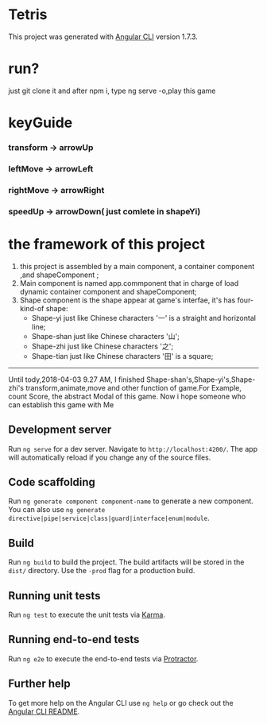 # Tetris

This project was generated with [Angular CLI](https://github.com/angular/angular-cli) version 1.7.3.
# run?
just git clone it and after npm i, type ng serve -o,play this game

# keyGuide
### transform -> arrowUp
### leftMove -> arrowLeft
### rightMove -> arrowRight
### speedUp -> arrowDown( just comlete in shapeYi)


# the framework of this project
1. this project is assembled by a main component, a container component ,and shapeComponent ;
2. Main component is named app.commponent that in charge of load dynamic container component and shapeComponent;
3. Shape component is the shape appear at game's interfae, it's has four-kind-of shape:       
    +  Shape-yi  just like  Chinese characters '一' is a straight and horizontal line;       
    + Shape-shan just like  Chinese characters '山';              
    + Shape-zhi just like Chinese characters '之';                         
    + Shape-tian just like Chinese characters '田' is a square;              
---   
Until tody,2018-04-03 9.27 AM, I finished Shape-shan's,Shape-yi's,Shape-zhi's transform,animate,move and other function of game.For Example, count Score, the abstract Modal of this game.
Now i hope someone who can establish this game with Me
## Development server

Run `ng serve` for a dev server. Navigate to `http://localhost:4200/`. The app will automatically reload if you change any of the source files.

## Code scaffolding

Run `ng generate component component-name` to generate a new component. You can also use `ng generate directive|pipe|service|class|guard|interface|enum|module`.

## Build

Run `ng build` to build the project. The build artifacts will be stored in the `dist/` directory. Use the `-prod` flag for a production build.

## Running unit tests

Run `ng test` to execute the unit tests via [Karma](https://karma-runner.github.io).

## Running end-to-end tests

Run `ng e2e` to execute the end-to-end tests via [Protractor](http://www.protractortest.org/).

## Further help

To get more help on the Angular CLI use `ng help` or go check out the [Angular CLI README](https://github.com/angular/angular-cli/blob/master/README.md).
